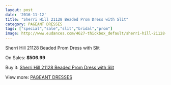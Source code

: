 ```yaml
---
layout: post
date: '2016-11-12'
title: "Sherri Hill 21128 Beaded Prom Dress with Slit"
category: PAGEANT DRESSES
tags: ["special","sale","slit","bridal","prom"]
image: http://www.eudances.com/4627-thickbox_default/sherri-hill-21128-beaded-prom-dress-with-slit.jpg
---
```

Sherri Hill 21128 Beaded Prom Dress with Slit

On Sales: **$506.99**
<a href="https://www.eudances.com/en/pageant-dresses/1556-sherri-hill-21128-beaded-prom-dress-with-slit.html"><amp-img layout="responsive" width="600" height="600" src="//www.eudances.com/4627-thickbox_default/sherri-hill-21128-beaded-prom-dress-with-slit.jpg" alt="Sherri Hill 21128 Beaded Prom Dress with Slit 0" /></a>
<a href="https://www.eudances.com/en/pageant-dresses/1556-sherri-hill-21128-beaded-prom-dress-with-slit.html"><amp-img layout="responsive" width="600" height="600" src="//www.eudances.com/4628-thickbox_default/sherri-hill-21128-beaded-prom-dress-with-slit.jpg" alt="Sherri Hill 21128 Beaded Prom Dress with Slit 1" /></a>
<a href="https://www.eudances.com/en/pageant-dresses/1556-sherri-hill-21128-beaded-prom-dress-with-slit.html"><amp-img layout="responsive" width="600" height="600" src="//www.eudances.com/4629-thickbox_default/sherri-hill-21128-beaded-prom-dress-with-slit.jpg" alt="Sherri Hill 21128 Beaded Prom Dress with Slit 2" /></a>
<a href="https://www.eudances.com/en/pageant-dresses/1556-sherri-hill-21128-beaded-prom-dress-with-slit.html"><amp-img layout="responsive" width="600" height="600" src="//www.eudances.com/4630-thickbox_default/sherri-hill-21128-beaded-prom-dress-with-slit.jpg" alt="Sherri Hill 21128 Beaded Prom Dress with Slit 3" /></a>

Buy it: [Sherri Hill 21128 Beaded Prom Dress with Slit](https://www.eudances.com/en/pageant-dresses/1556-sherri-hill-21128-beaded-prom-dress-with-slit.html "Sherri Hill 21128 Beaded Prom Dress with Slit")

View more: [PAGEANT DRESSES](https://www.eudances.com/en/16-pageant-dresses "PAGEANT DRESSES")